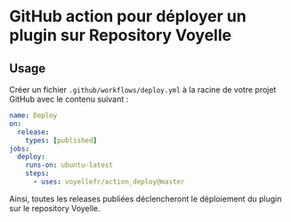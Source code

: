 # GitHub action pour déployer un plugin sur Repository Voyelle

## Usage

Créer un fichier `.github/workflows/deploy.yml` à la racine de votre projet GitHub avec le contenu suivant :

```yaml
name: Deploy
on:
  release:
    types: [published]
jobs:
  deploy:
    runs-on: ubuntu-latest
    steps:
      - uses: voyellefr/action_deploy@master
```

Ainsi, toutes les releases publiées déclencheront le déploiement du plugin sur le repository Voyelle.
